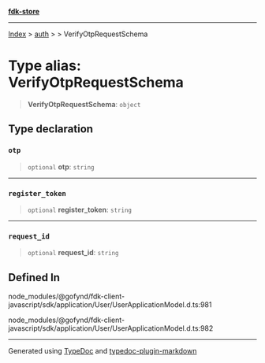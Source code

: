 [**fdk-store**](../../../README.md)
***

[Index](../../../API.md) > [auth](../../README.md) > [<internal>](../README.md) > VerifyOtpRequestSchema

# Type alias: VerifyOtpRequestSchema

> **VerifyOtpRequestSchema**: `object`

## Type declaration

### `otp`

> `optional` **otp**: `string`

***

### `register_token`

> `optional` **register\_token**: `string`

***

### `request_id`

> `optional` **request\_id**: `string`

## Defined In

node\_modules/@gofynd/fdk-client-javascript/sdk/application/User/UserApplicationModel.d.ts:981

node\_modules/@gofynd/fdk-client-javascript/sdk/application/User/UserApplicationModel.d.ts:982

***
Generated using [TypeDoc](https://typedoc.org/) and [typedoc-plugin-markdown](https://www.npmjs.com/package/typedoc-plugin-markdown)

